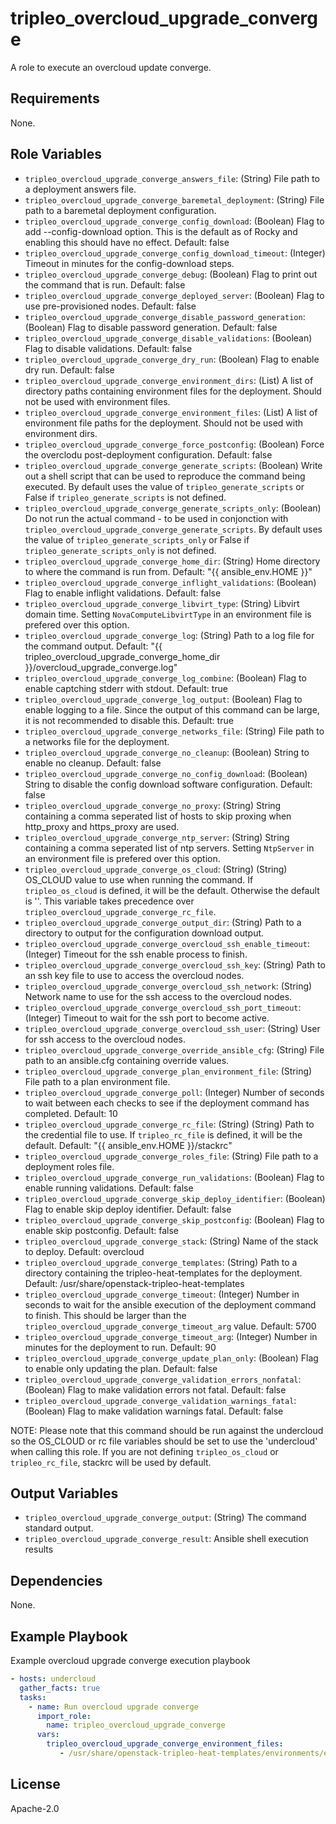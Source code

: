 tripleo_overcloud_upgrade_converge
==================================

A role to execute an overcloud update converge.

Requirements
------------

None.

Role Variables
--------------

* `tripleo_overcloud_upgrade_converge_answers_file`: (String) File path to a deployment answers file.
* `tripleo_overcloud_upgrade_converge_baremetal_deployment`: (String) File path to a baremetal deployment configuration.
* `tripleo_overcloud_upgrade_converge_config_download`: (Boolean) Flag to add --config-download option. This is the default as of Rocky and enabling this should have no effect. Default: false
* `tripleo_overcloud_upgrade_converge_config_download_timeout`: (Integer) Timeout in minutes for the config-download steps.
* `tripleo_overcloud_upgrade_converge_debug`: (Boolean) Flag to print out the command that is run. Default: false
* `tripleo_overcloud_upgrade_converge_deployed_server`: (Boolean) Flag to use pre-provisioned nodes. Default: false
* `tripleo_overcloud_upgrade_converge_disable_password_generation`: (Boolean) Flag to disable password generation. Default: false
* `tripleo_overcloud_upgrade_converge_disable_validations`: (Boolean) Flag to disable validations. Default: false
* `tripleo_overcloud_upgrade_converge_dry_run`: (Boolean) Flag to enable dry run. Default: false
* `tripleo_overcloud_upgrade_converge_environment_dirs`: (List) A list of directory paths containing environment files for the deployment. Should not be used with environment files.
* `tripleo_overcloud_upgrade_converge_environment_files`: (List) A list of environment file paths for the deployment.  Should not be used with environment dirs.
* `tripleo_overcloud_upgrade_converge_force_postconfig`: (Boolean) Force the overclodu post-deployment configuration. Default: false
* `tripleo_overcloud_upgrade_converge_generate_scripts`: (Boolean) Write out a shell script that can be used to reproduce the command being executed. By default uses the value of `tripleo_generate_scripts` or False if `tripleo_generate_scripts` is not defined.
* `tripleo_overcloud_upgrade_converge_generate_scripts_only`: (Boolean) Do not run the actual command - to be used in conjonction with `tripleo_overcloud_upgrade_converge_generate_scripts`. By default uses the value of `tripleo_generate_scripts_only` or False if `tripleo_generate_scripts_only` is not defined.
* `tripleo_overcloud_upgrade_converge_home_dir`: (String) Home directory to where the command is run from. Default: "{{ ansible_env.HOME }}"
* `tripleo_overcloud_upgrade_converge_inflight_validations`: (Boolean) Flag to enable inflight validations. Default: false
* `tripleo_overcloud_upgrade_converge_libvirt_type`: (String) Libvirt domain time. Setting `NovaComputeLibvirtType` in an environment file is prefered over this option.
* `tripleo_overcloud_upgrade_converge_log`: (String) Path to a log file for the command output. Default: "{{ tripleo_overcloud_upgrade_converge_home_dir }}/overcloud_upgrade_converge.log"
* `tripleo_overcloud_upgrade_converge_log_combine`: (Boolean) Flag to enable captching stderr with stdout. Default: true
* `tripleo_overcloud_upgrade_converge_log_output`: (Boolean) Flag to enable logging to a file. Since the output of this command can be large, it is not recommended to disable this. Default: true
* `tripleo_overcloud_upgrade_converge_networks_file`: (String) File path to a networks file for the deployment.
* `tripleo_overcloud_upgrade_converge_no_cleanup`: (Boolean) String to enable no cleanup. Default: false
* `tripleo_overcloud_upgrade_converge_no_config_download`: (Boolean) String to disable the config download software configuration. Default: false
* `tripleo_overcloud_upgrade_converge_no_proxy`: (String) String containing a comma seperated list of hosts to skip proxing when http_proxy and https_proxy are used.
* `tripleo_overcloud_upgrade_converge_ntp_server`: (String) String containing a comma seperated list of ntp servers. Setting `NtpServer` in an environment file is prefered over this option.
* `tripleo_overcloud_upgrade_converge_os_cloud`: (String) (String) OS_CLOUD value to use when running the command. If `tripleo_os_cloud` is defined, it will be the default. Otherwise the default is ''. This variable takes precedence over `tripleo_overcloud_upgrade_converge_rc_file`.
* `tripleo_overcloud_upgrade_converge_output_dir`: (String) Path to a directory to output for the configuration download output.
* `tripleo_overcloud_upgrade_converge_overcloud_ssh_enable_timeout`: (Integer) Timeout for the ssh enable process to finish.
* `tripleo_overcloud_upgrade_converge_overcloud_ssh_key`: (String) Path to an ssh key file to use to access the overcloud nodes.
* `tripleo_overcloud_upgrade_converge_overcloud_ssh_network`: (String) Network name to use for the ssh access to the overcloud nodes.
* `tripleo_overcloud_upgrade_converge_overcloud_ssh_port_timeout`: (Integer) Timeout to wait for the ssh port to become active.
* `tripleo_overcloud_upgrade_converge_overcloud_ssh_user`: (String) User for ssh access to the overcloud nodes.
* `tripleo_overcloud_upgrade_converge_override_ansible_cfg`: (String) File path to an ansible.cfg containing override values.
* `tripleo_overcloud_upgrade_converge_plan_environment_file`: (String) File path to a plan environment file.
* `tripleo_overcloud_upgrade_converge_poll`: (Integer) Number of seconds to wait between each checks to see if the deployment command has completed. Default: 10
* `tripleo_overcloud_upgrade_converge_rc_file`: (String) (String) Path to the credential file to use. If `tripleo_rc_file` is defined, it will be the default. Default: "{{ ansible_env.HOME }}/stackrc"
* `tripleo_overcloud_upgrade_converge_roles_file`: (String) File path to a deployment roles file.
* `tripleo_overcloud_upgrade_converge_run_validations`: (Boolean) Flag to enable running validations. Default: false
* `tripleo_overcloud_upgrade_converge_skip_deploy_identifier`: (Boolean) Flag to enable skip deploy identifier. Default: false
* `tripleo_overcloud_upgrade_converge_skip_postconfig`: (Boolean) Flag to enable skip postconfig. Default: false
* `tripleo_overcloud_upgrade_converge_stack`: (String) Name of the stack to deploy. Default: overcloud
* `tripleo_overcloud_upgrade_converge_templates`: (String) Path to a directory containing the tripleo-heat-templates for the deployment. Default: /usr/share/openstack-tripleo-heat-templates
* `tripleo_overcloud_upgrade_converge_timeout`: (Integer) Number in seconds to wait for the ansible execution of the deployment command to finish. This should be larger than the `tripleo_overcloud_upgrade_converge_timeout_arg` value. Default: 5700
* `tripleo_overcloud_upgrade_converge_timeout_arg`: (Integer) Number in minutes for the deployment to run. Default: 90
* `tripleo_overcloud_upgrade_converge_update_plan_only`: (Boolean) Flag to enable only updating the plan. Default: false
* `tripleo_overcloud_upgrade_converge_validation_errors_nonfatal`: (Boolean) Flag to make validation errors not fatal. Default: false
* `tripleo_overcloud_upgrade_converge_validation_warnings_fatal`: (Boolean) Flag to make validation warnings fatal. Default: false

NOTE: Please note that this command should be run against the undercloud so the
OS_CLOUD or rc file variables should be set to use the 'undercloud' when
calling this role. If you are not defining `tripleo_os_cloud` or `tripleo_rc_file`,
stackrc will be used by default.

Output Variables
----------------

* `tripleo_overcloud_upgrade_converge_output`: (String) The command standard output.
* `tripleo_overcloud_upgrade_converge_result`: Ansible shell execution results

Dependencies
------------

None.

Example Playbook
----------------

Example overcloud upgrade converge execution playbook

```yaml
- hosts: undercloud
  gather_facts: true
  tasks:
    - name: Run overcloud upgrade converge
      import_role:
        name: tripleo_overcloud_upgrade_converge
      vars:
        tripleo_overcloud_upgrade_converge_environment_files:
           - /usr/share/openstack-tripleo-heat-templates/environments/enable-swap.yaml
```

License
-------

Apache-2.0
